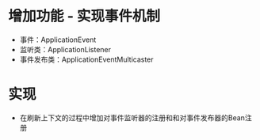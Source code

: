 # 增加功能 - 实现事件机制
- 事件：ApplicationEvent
- 监听类：ApplicationListener
- 事件发布类：ApplicationEventMulticaster

# 实现
- 在刷新上下文的过程中增加对事件监听器的注册和和对事件发布器的Bean注册
